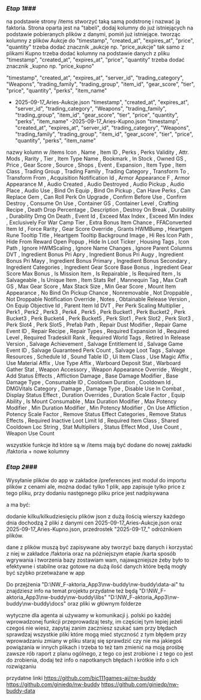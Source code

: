 ### ***Etap 1***###

na podstawie strony /items stworzyć taką samą podstronę i nazwać ją faktoria. 
Strona oparta jest na "tabeli", dodaj kolumny do już istniejących na podstawie pobieranych plików z danymi, pomiń już istniejące. tworząc kolumny z plików Aukcje do "timestamp", "created_at", "expires_at", "price", "quantity" trzeba dodać znacznik _aukcje np. "price_aukcje"
tak samo z plikami Kupno trzeba dodać kolumny na podstawie danych z pliku "timestamp", "created_at", "expires_at", "price", "quantity" trzeba dodać znacznik _kupno np. "price_kupno"

"timestamp", "created_at", "expires_at", "server_id", "trading_category", "Weapons",
"trading_family", "trading_group", "item_id", "gear_score", "tier", "price", "quantity", "perks", "item_name"

- 2025-09-17_Aries-Aukcje.json "timestamp", "created_at", "expires_at", "server_id", "trading_category", "Weapons",
"trading_family", "trading_group", "item_id", "gear_score", "tier", "price", "quantity", "perks", "item_name"
-2025-09-17_Aries-Kupno.json  "timestamp", "created_at", "expires_at", "server_id", "trading_category", "Weapons",
"trading_family", "trading_group", "item_id", "gear_score", "tier", "price", "quantity", "perks", "item_name"

nazwy kolumn w /items
Icon , Name , Item ID , Perks , Perks Validity , Attr. Mods , Rarity , Tier , Item Type Name , Bookmark , In Stock , Owned GS , Price , Gear Score , Source , Shops , Event , Expansion , Item Type , Item Class , Trading Group , Trading Family , Trading Category , Transform To , Transform From , Acquisition Notification Id , Armor Appearance F , Armor Appearance M , Audio Created , Audio Destroyed , Audio Pickup , Audio Place , Audio Use , Bind On Equip , Bind On Pickup , Can Have Perks , Can Replace Gem , Can Roll Perk On Upgrade , Confirm Before Use , Confirm Destroy , Consume On Use , Container GS , Container Level , Crafting Recipe , Death Drop Percentage , Description , Destroy On Break , Durability , Durability Dmg On Death , Event Id , Exceed Max Index , Exceed Min Index , Exclusively For War Camp Tier , Extra Bonus Item Chance , FFAConverted Item Id , Force Rarity , Gear Score Override , Grants HWMBump , Heartgem Rune Tooltip Title , Heartgem Tooltip Background Image , Hi Res Icon Path , Hide From Reward Open Popup , Hide In Loot Ticker , Housing Tags , Icon Path , Ignore HWMScaling , Ignore Name Changes , Ignore Parent Columns  DVT , Ingredient Bonus Pri Apry , Ingredient Bonus Pri Augy , Ingredient Bonus Pri Mayy , Ingredient Bonus Primary , Ingredient Bonus Secondary , Ingredient Categories , Ingredient Gear Score Base Bonus , Ingredient Gear Score Max Bonus , Is Mission Item , Is Repairable , Is Required Item , Is Salvageable , Is Unique Item , Item Stats Ref , Mannequin Tag , Max Craft GS , Max Gear Score , Max Stack Size , Min Gear Score , Mount Item Appearance , No Bind On Pickup Chance , Nonremovable , Not Droppable , Not Droppable Notification Override , Notes , Obtainable Release Version , On Equip Objective Id , Parent Item Id  DVT , Per Perk Scaling Multiplier , Perk1 , Perk2 , Perk3 , Perk4 , Perk5 , Perk Bucket1 , Perk Bucket2 , Perk Bucket3 , Perk Bucket4 , Perk Bucket5 , Perk Slot1 , Perk Slot2 , Perk Slot3 , Perk Slot4 , Perk Slot5 , Prefab Path , Repair Dust Modifier , Repair Game Event ID , Repair Recipe , Repair Types , Required Expansion Id , Required Level , Required Tradeskill Rank , Required World Tags , Retired In Release Version , Salvage Achievement , Salvage Entitlement Id , Salvage Game Event ID , Salvage Guaranteed Perk Count , Salvage Loot Tags , Salvage Resources , Schedule Id , Sound Table ID , Ui Item Class , Use Magic Affix , Use Material Affix , Use Type Affix , Warboard Deposit Stat , Warboard Gather Stat , Weapon Accessory , Weapon Appearance Override , Weight , Add Status Effects , Affliction Damage , Base Damage Modifier , Base Damage Type , Consumable ID , Cooldown Duration , Cooldown Id , DMGVitals Category , Damage , Damage Type , Disable Use In Combat , Display Status Effect , Duration Overrides , Duration Scale Factor , Equip Ability , Is Mount Consumable , Max Duration Modifier , Max Potency Modifier , Min Duration Modifier , Min Potency Modifier , On Use Affliction , Potency Scale Factor , Remove Status Effect Categories , Remove Status Effects , Required Inactive Loot Limit Id , Required Item Class , Shared Cooldown Loc String , Stat Multipliers , Status Effect Mod , Use Count , Weapon Use Count

wszystkie funkcje itd które są w /items mają być dodane do nowej zakładki /faktoria + nowe kolumny

### ***Etap 2***###

Wysyłanie plików do app
w zakładce /preferences jest moduł do importu plików z cenami ale, można dodać tylko 1 plik, app zapisuje tylko price z tego pliku, przy dodaniu następnego pliku price jest nadpisywana

a ma być:

dodanie kilku/kilkudziesięciu plików json z dużą ilością wierszy
każdego dnia dochodzą 2 pliki z danymi cen 
2025-09-17_Aries-Aukcje.json oraz 2025-09-17_Aries-Kupno.json, przedrostek "2025-09-17_" odróżnikiem plików.

dane z plików muszą być zapisywane aby tworzyć bazę danych i korzystać z niej w zakładce /faktoria oraz na późniejszym etapie /karta
sposób wgrywania i tworzenia bazy zostawiam wam, najawązniejsze żeby było to efektywne i stabilne oraz gotowe na dużą ilość danych które będą mogły być szybko przetważane w app

Do przejżenia
"D:\NW_F-aktoria_App3\nw-buddy\nw-buddy\data-ai" tu znajdziesz info na temat projektu
przydatne też będą 
"D:\NW_F-aktoria_App3\nw-buddy\nw-buddy\libs"
"D:\NW_F-aktoria_App3\nw-buddy\nw-buddy\docs"
oraz pliki w głównym folderze



wytyczne dla agenta ai
używamy w komunikacji j. polski
po każdej wprowadzonej funkcji przeprowadzaj testy, im częściej tym lepiej
jeżeli czegoś nie wiesz, zapytaj zanim zaczniesz szukać sam
przy błędach sprawdzaj wszystkie pliki które mogą mieć styczność z tym błędem
przy wprowadzaniu zmiany w pliku staraj się sprawdzić czy nie ma jakiegoś powiązania w innych plikach i trzeba to też tam zmienić
na moją prośbę zawsze rób raport z planu ogólnego, z tego co jest zrobione i z tego co jest do zrobienia, dodaj też info o napotkanych błędach i krótkie info o ich rozwiązaniu


przydatne linki
https://github.com/bic111games-ai/nw-buddy
https://github.com/giniedp/nw-buddy
https://github.com/giniedp/nw-buddy-data

























